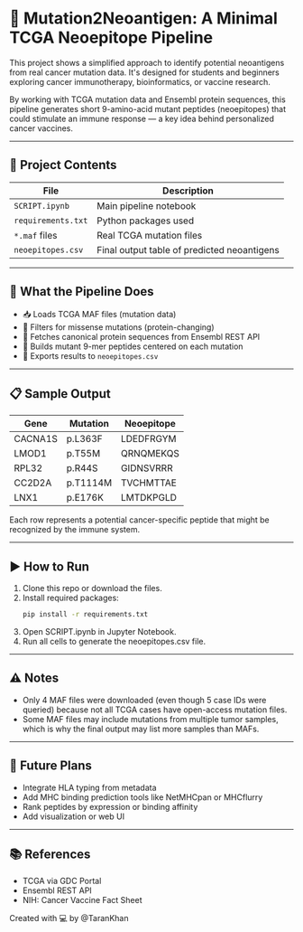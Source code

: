 # 🧬 Mutation2Neoantigen: A Minimal TCGA Neoepitope Pipeline

This project shows a simplified approach to identify potential neoantigens from real cancer mutation data. It's designed for students and beginners exploring cancer immunotherapy, bioinformatics, or vaccine research.

By working with TCGA mutation data and Ensembl protein sequences, this pipeline generates short 9-amino-acid mutant peptides (neoepitopes) that could stimulate an immune response — a key idea behind personalized cancer vaccines.

---

## 📁 Project Contents

| File                                   | Description |
|----------------------------------------|-------------|
| `SCRIPT.ipynb`                         | Main pipeline notebook |
| `requirements.txt`                     | Python packages used |
| `*.maf` files                          | Real TCGA mutation files |
| `neoepitopes.csv`                      | Final output table of predicted neoantigens |

---

## 🚀 What the Pipeline Does

- 📥 Loads TCGA MAF files (mutation data)
- 🧬 Filters for missense mutations (protein-changing)
- 🔗 Fetches canonical protein sequences from Ensembl REST API
- 🧩 Builds mutant 9-mer peptides centered on each mutation
- 💾 Exports results to `neoepitopes.csv`

---

## 📋 Sample Output
| Gene     | Mutation   | Neoepitope |
|----------|------------|------------|
| CACNA1S  | p.L363F    | LDEDFRGYM  |
| LMOD1    | p.T55M     | QRNQMEKQS  |
| RPL32    | p.R44S     | GIDNSVRRR  |
| CC2D2A   | p.T1114M   | TVCHMTTAE  |
| LNX1     | p.E176K    | LMTDKPGLD  |

Each row represents a potential cancer-specific peptide that might be recognized by the immune system.

---

## ▶️ How to Run

1. Clone this repo or download the files.
2. Install required packages:
   ```bash
   pip install -r requirements.txt
3. Open SCRIPT.ipynb in Jupyter Notebook.
4. Run all cells to generate the neoepitopes.csv file.

---

## ⚠️ Notes
- Only 4 MAF files were downloaded (even though 5 case IDs were queried) because not all TCGA cases have open-access mutation files.
- Some MAF files may include mutations from multiple tumor samples, which is why the final output may list more samples than MAFs.
---

## 🔭 Future Plans
- Integrate HLA typing from metadata
- Add MHC binding prediction tools like NetMHCpan or MHCflurry
- Rank peptides by expression or binding affinity
- Add visualization or web UI
---

## 📚 References
- TCGA via GDC Portal
- Ensembl REST API
- NIH: Cancer Vaccine Fact Sheet

Created with 💻 by @TaranKhan
